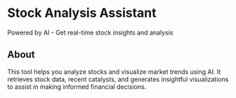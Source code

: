# Stock Analysis Assistant

Powered by AI - Get real-time stock insights and analysis

## About

This tool helps you analyze stocks and visualize market trends using AI. It retrieves stock data, recent catalysts, and generates insightful visualizations to assist in making informed financial decisions.
